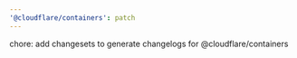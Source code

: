 ```yaml
---
'@cloudflare/containers': patch
---
```


chore: add changesets to generate changelogs for @cloudflare/containers
